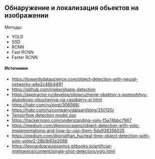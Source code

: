 ## Обнаружение и локализация обьектов на изображении


Методы:
   
  - YOLO
  - SSD
  - RCNN
  - Fast RCNN
  - Faster RCNN  



#### Источники   
    
  - https://towardsdatascience.com/object-detection-with-neural-networks-a4e2c46b4491  
  - https://github.com/jrieke/shape-detection
  - https://apptractor.ru/develop/obnaruzhenie-obektov-s-pomoshhyu-glubokogo-obucheniya-na-raspberry-pi.html
  - https://habr.com/ru/post/306568/
  - https://habr.com/ru/company/dataart/blog/350120/
  - [Tensorflow detection model zoo](https://www.asozykin.ru/deep_learning/2018/07/24/Object-Detection-using-TensorFlow.html)
  - https://hackernoon.com/understanding-yolo-f5a74bbc7967   
  - https://medium.com/@monocasero/object-detection-with-yolo-implementations-and-how-to-use-them-5da928356035
  - https://medium.com/@jonathan_hui/real-time-object-detection-with-yolo-yolov2-28b1b93e2088
  - https://leonardoaraujosantos.gitbooks.io/artificial-inteligence/content/single-shot-detectors/yolo.html  
    
